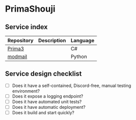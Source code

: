 # PrimaShouji

## Service index
Repository|Description|Language
---|---|---
[Prima3](https://github.com/PrimaShouji/Prima3)||C#
[modmail](https://github.com/PrimaShouji/modmail)||Python

## Service design checklist
* [ ] Does it have a self-contained, Discord-free, manual testing environment?
* [ ] Does it expose a logging endpoint?
* [ ] Does it have automated unit tests?
* [ ] Does it have automatic deployment?
* [ ] Does it build and start quickly?
